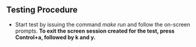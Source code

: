## Testing Procedure
*  Start test by issuing the command *make run* and follow the on-screen prompts.
__To exit the screen session created for the test, press Control+a, followed by k and y.__
